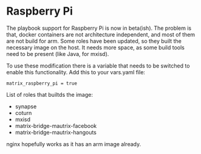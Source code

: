 # Raspberry Pi

The playbook support for Raspberry Pi is now in beta(ish). The problem is that, docker containers are not architecture independent, and most of them are not build for arm. Some roles have been updated, so they built the necessary image on the host. It needs more space, as some build tools need to be present (like Java, for mxisd).

To use these modification there is a variable that needs to be switched to enable this functionality. Add this to your vars.yaml file:
```
matrix_raspberry_pi = true
```

List of roles that builtds the image:
- synapse
- coturn
- mxisd
- matrix-bridge-mautrix-facebook
- matrix-bridge-mautrix-hangouts

nginx hopefully works as it has an arm image already.
